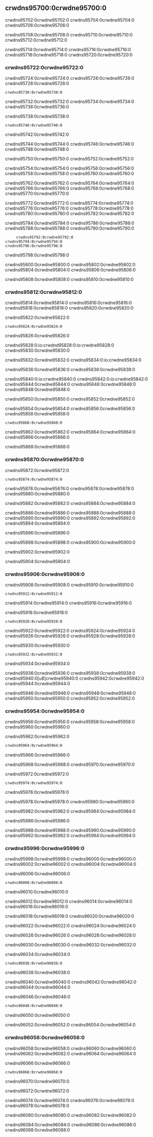 ## crwdns95700:0crwdne95700:0

crwdns95702:0crwdne95702:0 crwdns95704:0crwdne95704:0 crwdns95706:0crwdne95706:0

crwdns95708:0crwdne95708:0 crwdns95710:0crwdne95710:0 crwdns95712:0crwdne95712:0

crwdns95714:0crwdne95714:0 crwdns95716:0crwdne95716:0 crwdns95718:0crwdne95718:0 crwdns95720:0crwdne95720:0

### crwdns95722:0crwdne95722:0

crwdns95724:0crwdne95724:0 crwdns95726:0crwdne95726:0 crwdns95728:0crwdne95728:0

```console
crwdns95730:0crwdne95730:0
```

crwdns95732:0crwdne95732:0 crwdns95734:0crwdne95734:0 crwdns95736:0crwdne95736:0

<span class="filename">crwdns95738:0crwdne95738:0</span>

```rust,no_run
crwdns95740:0crwdne95740:0
```


<span class="caption">crwdns95742:0crwdne95742:0</span>

crwdns95744:0crwdne95744:0 crwdns95746:0crwdne95746:0 crwdns95748:0crwdne95748:0

crwdns95750:0crwdne95750:0 crwdns95752:0crwdne95752:0

crwdns95754:0crwdne95754:0 crwdns95756:0crwdne95756:0 crwdns95758:0crwdne95758:0 crwdns95760:0crwdne95760:0

crwdns95762:0crwdne95762:0 crwdns95764:0crwdne95764:0 crwdns95766:0crwdne95766:0 crwdns95768:0crwdne95768:0 crwdns95770:0crwdne95770:0

crwdns95772:0crwdne95772:0 crwdns95774:0crwdne95774:0 crwdns95776:0crwdne95776:0 crwdns95778:0crwdne95778:0 crwdns95780:0crwdne95780:0 crwdns95782:0crwdne95782:0

crwdns95784:0crwdne95784:0 crwdns95786:0crwdne95786:0 crwdns95788:0crwdne95788:0 crwdns95790:0crwdne95790:0

```text
     crwdns95792:0crwdne95792:0
crwdns95794:0crwdne95794:0
crwdns95796:0crwdne95796:0
```

crwdns95798:0crwdne95798:0

crwdns95800:0crwdne95800:0 crwdns95802:0crwdne95802:0 crwdns95804:0crwdne95804:0 crwdns95806:0crwdne95806:0

crwdns95808:0crwdne95808:0 crwdns95810:0crwdne95810:0

### crwdns95812:0crwdne95812:0

crwdns95814:0crwdne95814:0 crwdns95816:0crwdne95816:0 crwdns95818:0crwdne95818:0 crwdns95820:0crwdne95820:0

<span class="filename">crwdns95822:0crwdne95822:0</span>

```rust,no_run
crwdns95824:0crwdne95824:0
```


<span class="caption">crwdns95826:0crwdne95826:0</span>

crwdns95828:0:io:crwdnd95828:0:io:crwdne95828:0 crwdns95830:0crwdne95830:0

crwdns95832:0crwdne95832:0 crwdns95834:0:io:crwdne95834:0

crwdns95836:0crwdne95836:0 crwdns95838:0crwdne95838:0

crwdns95840:0:io:crwdne95840:0 crwdns95842:0:io:crwdne95842:0 crwdns95844:0crwdne95844:0 crwdns95846:0crwdne95846:0 crwdns95848:0crwdne95848:0

crwdns95850:0crwdne95850:0 crwdns95852:0crwdne95852:0

crwdns95854:0crwdne95854:0 crwdns95856:0crwdne95856:0 crwdns95858:0crwdne95858:0

```console
crwdns95860:0crwdne95860:0
```

crwdns95862:0crwdne95862:0 crwdns95864:0crwdne95864:0 crwdns95866:0crwdne95866:0

crwdns95868:0crwdne95868:0

### crwdns95870:0crwdne95870:0

crwdns95872:0crwdne95872:0

```text
crwdns95874:0crwdne95874:0
```

crwdns95876:0crwdne95876:0 crwdns95878:0crwdne95878:0 crwdns95880:0crwdne95880:0

crwdns95882:0crwdne95882:0 crwdns95884:0crwdne95884:0

crwdns95886:0crwdne95886:0 crwdns95888:0crwdne95888:0 crwdns95890:0crwdne95890:0 crwdns95892:0crwdne95892:0 crwdns95894:0crwdne95894:0

crwdns95896:0crwdne95896:0

crwdns95898:0crwdne95898:0 crwdns95900:0crwdne95900:0

crwdns95902:0crwdne95902:0

crwdns95904:0crwdne95904:0

### crwdns95906:0crwdne95906:0

crwdns95908:0crwdne95908:0 crwdns95910:0crwdne95910:0

```text
crwdns95912:0crwdne95912:0
```

crwdns95914:0crwdne95914:0 crwdns95916:0crwdne95916:0

crwdns95918:0crwdne95918:0

```text
crwdns95920:0crwdne95920:0
```

crwdns95922:0crwdne95922:0 crwdns95924:0crwdne95924:0 crwdns95926:0crwdne95926:0 crwdns95928:0crwdne95928:0

<span class="filename">crwdns95930:0crwdne95930:0</span>

```rust,no_run
crwdns95932:0crwdne95932:0
```


<span class="caption">crwdns95934:0crwdne95934:0</span>

crwdns95936:0crwdne95936:0 crwdns95938:0crwdne95938:0 crwdns95940:0[u8]crwdne95940:0 crwdns95942:0crwdne95942:0 crwdns95944:0crwdne95944:0

crwdns95946:0crwdne95946:0 crwdns95948:0crwdne95948:0 crwdns95950:0crwdne95950:0 crwdns95952:0crwdne95952:0

### crwdns95954:0crwdne95954:0

crwdns95956:0crwdne95956:0 crwdns95958:0crwdne95958:0 crwdns95960:0crwdne95960:0

<span class="filename">crwdns95962:0crwdne95962:0</span>

```html
crwdns95964:0crwdne95964:0
```


<span class="caption">crwdns95966:0crwdne95966:0</span>

crwdns95968:0crwdne95968:0 crwdns95970:0crwdne95970:0

<span class="filename">crwdns95972:0crwdne95972:0</span>

```rust,no_run
crwdns95974:0crwdne95974:0
```


<span class="caption">crwdns95976:0crwdne95976:0</span>

crwdns95978:0crwdne95978:0 crwdns95980:0crwdne95980:0

crwdns95982:0crwdne95982:0 crwdns95984:0crwdne95984:0

crwdns95986:0crwdne95986:0

crwdns95988:0crwdne95988:0 crwdns95990:0crwdne95990:0 crwdns95992:0crwdne95992:0 crwdns95994:0crwdne95994:0

### crwdns95996:0crwdne95996:0

crwdns95998:0crwdne95998:0 crwdns96000:0crwdne96000:0 crwdns96002:0crwdne96002:0 crwdns96004:0crwdne96004:0

<span class="filename">crwdns96006:0crwdne96006:0</span>

```rust,no_run
crwdns96008:0crwdne96008:0
```


<span class="caption">crwdns96010:0crwdne96010:0</span>

crwdns96012:0crwdne96012:0 crwdns96014:0crwdne96014:0 crwdns96016:0crwdne96016:0

crwdns96018:0crwdne96018:0 crwdns96020:0crwdne96020:0

crwdns96022:0crwdne96022:0 crwdns96024:0crwdne96024:0

crwdns96026:0crwdne96026:0 crwdns96028:0crwdne96028:0

crwdns96030:0crwdne96030:0 crwdns96032:0crwdne96032:0

<span class="filename">crwdns96034:0crwdne96034:0</span>

```rust,no_run
crwdns96036:0crwdne96036:0
```


<span class="caption">crwdns96038:0crwdne96038:0</span>

crwdns96040:0crwdne96040:0 crwdns96042:0crwdne96042:0 crwdns96044:0crwdne96044:0

<span class="filename">crwdns96046:0crwdne96046:0</span>

```html
crwdns96048:0crwdne96048:0
```


<span class="caption">crwdns96050:0crwdne96050:0</span>

crwdns96052:0crwdne96052:0 crwdns96054:0crwdne96054:0

### crwdns96056:0crwdne96056:0

crwdns96058:0crwdne96058:0 crwdns96060:0crwdne96060:0 crwdns96062:0crwdne96062:0 crwdns96064:0crwdne96064:0

<span class="filename">crwdns96066:0crwdne96066:0</span>

```rust,no_run
crwdns96068:0crwdne96068:0
```


<span class="caption">crwdns96070:0crwdne96070:0</span>

crwdns96072:0crwdne96072:0

crwdns96074:0crwdne96074:0 crwdns96076:0crwdne96076:0 crwdns96078:0crwdne96078:0

crwdns96080:0crwdne96080:0 crwdns96082:0crwdne96082:0

crwdns96084:0crwdne96084:0 crwdns96086:0crwdne96086:0 crwdns96088:0crwdne96088:0
